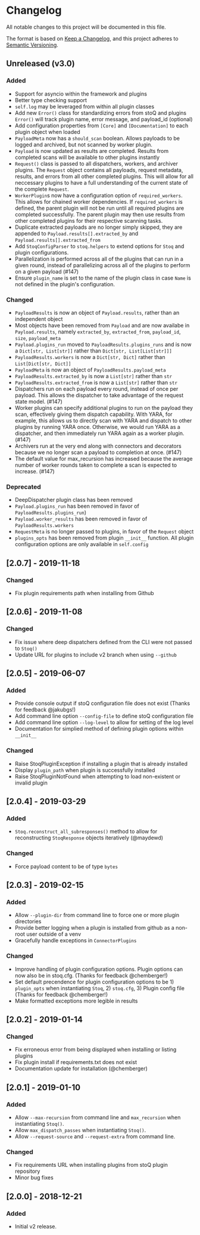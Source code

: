 # Changelog

All notable changes to this project will be documented in this file.

The format is based on [Keep a Changelog](https://keepachangelog.com/en/1.0.0/),
and this project adheres to [Semantic Versioning](https://semver.org/spec/v2.0.0.html).

## Unreleased (v3.0)

### Added

- Support for asyncio within the framework and plugins
- Better type checking support
- `self.log` may be leveraged from within all plugin classes
- Add new `Error()` class for standardizing errors from stoQ and plugins
    `Error()` will track plugin name, error message, and payload_id (optional)
- Add configuration properties from `[Core]` and `[Documentation]` to each plugin object when loaded 
- `PayloadMeta` now has a `should_scan` boolean.
    Allows payloads to be logged and archived, but not scanned by worker plugin.
- `Payload` is now updated as results are completed.
    Results from completed scans will be available to other plugins instantly
- `Request()` class is passed to all dispatchers, workers, and archiver plugins.
    The `Request` object contains all payloads, request metadata, results, and errors from 
    all other completed plugins. This will allow for all neccessary plugins to have a full 
    understanding of the current state of the complete `Request`.
- `WorkerPlugin`s now have a configuration option of `required_workers`.
    This allows for chained worker dependencies. If `required_workers` is defined, the 
    parent plugin will not be run until all required plugins are completed successfully. The
    parent plugin may then use results from other completed plugins for their respective 
    scanning tasks.
- Duplicate extracted payloads are no longer simply skipped, they are appended to 
    `Payload.results[].extracted_by` and `Payload.results[].extracted_from`  
- Add `StoqConfigParser` to `stoq.helpers` to extend options for `Stoq` and plugin configurations.
- Parallelization is performed across all of the plugins that can run in a given round, 
    instead of parallelizing across all of the plugins to perform on a given payload (#147)
- Ensure `plugin_name` is set to the name of the plugin class in case `Name` is not defined in 
  the plugin's configuration.

### Changed

- `PayloadResults` is now an object of `Payload.results`, rather than an independent object
- Most objects have been removed from `Payload` and are now availabe in `Payload.results`, 
    namely `extracted_by`, `extracted_from`, `payload_id`, `size`, `payload_meta`
- `Payload.plugins_run` moved to `PayloadResults.plugins_runs` and is now a `Dict[str, List[str]]` 
    rather than `Dict[str, List[List[str]]]`
- `PayloadResults.workers` is now a `Dict[str, Dict]` rather than `List[Dict[str, Dict]]`
- `PayloadMeta` is now an object of `PayloadResults.payload_meta` 
- `PayloadResults.extracted_by` is now a `List[str]` rather than `str`
- `PayloadResults.extracted_from` is now a `List[str]` rather than `str`
- Dispatchers run on each payload every round, instead of once per payload. This allows 
    the dispatcher to take advantage of the request state model. (#147)
- Worker plugins can specify additional plugins to run on the payload they scan, effectively giving them dispatch capability.
    With YARA, for example, this allows us to directly scan with YARA and dispatch 
    to other plugins by running YARA once. Otherwise, we would run YARA as a dispatcher, 
    and then immediately run YARA again as a worker plugin. (#147)
- Archivers run at the very end along with connectors and decorators because we no 
    longer scan a payload to completion at once. (#147)
- The default value for max_recursion has increased because the average number of 
    worker rounds taken to complete a scan is expected to increase. (#147)


### Deprecated

- DeepDispatcher plugin class has been removed
- `Payload.plugins_run` has been removed in favor of `PayloadResults.plugins_run`)
- `Payload.worker_results` has been removed in favor of `PayloadResults.workers`
- `RequestMeta` is no longer passed to plugins, in favor of the `Request` object
- `plugins_opts` has been removed from plugin `__init__` function. All plugin configuration options
    are only available in `self.config`

## [2.0.7] - 2019-11-18

### Changed

- Fix plugin requirements path when installing from Github

## [2.0.6] - 2019-11-08

### Changed

- Fix issue where deep dispatchers defined from the CLI were not passed to `Stoq()`
- Update URL for plugins to include v2 branch when using `--github`

## [2.0.5] - 2019-06-07

### Added

- Provide console output if stoQ configuration file does not exist (Thanks for feedback @jakubgs!)
- Add command line option `--config-file` to define stoQ configuration file
- Add command line option `--log-level` to allow for setting of the log level
- Documentation for simplied method of defining plugin options within `__init__`

### Changed

- Raise StoqPluginException if installing a plugin that is already installed
- Display `plugin_path` when plugin is successfully installed
- Raise StoqPluginNotFound when attempting to load non-existent or invalid plugin

## [2.0.4] - 2019-03-29

### Added

- `Stoq.reconstruct_all_subresponses()` method to allow for reconstructing `StoqResponse` objects iteratively (@maydewd)

### Changed

- Force payload content to be of type `bytes`

## [2.0.3] - 2019-02-15

### Added

- Allow `--plugin-dir` from command line to force one or more plugin directories
- Provide better logging when a plugin is installed from github as a non-root user outside of a venv
- Gracefully handle exceptions in `ConnectorPlugins`

### Changed

- Improve handling of plugin configuration options. Plugin options can now also be in stoq.cfg. (Thanks for feedback @chemberger!)
- Set default precendence for plugin configuration options to be 1) `plugin_opts` when instantiating `Stoq`, 2) `stoq.cfg`, 3) Plugin config file (Thanks for feedback @chemberger!)
- Make formatted exceptions more legible in results

## [2.0.2] - 2019-01-14

### Changed

- Fix erroneous error from being displayed when installing or listing plugins
- Fix plugin install if requirements.txt does not exist
- Documentation update for installation (@chemberger)

## [2.0.1] - 2019-01-10

### Added

- Allow `--max-recursion` from command line and `max_recursion` when instantiating `Stoq()`.
- Allow `max_dispatch_passes` when instantiating `Stoq()`.
- Allow `--request-source` and `--request-extra` from command line.

### Changed

- Fix requirements URL when installing plugins from stoQ plugin repository
- Minor bug fixes

## [2.0.0] - 2018-12-21

### Added

- Initial v2 release.
